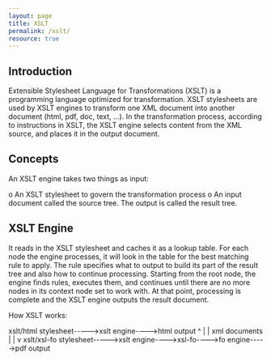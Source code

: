 ```yaml
---
layout: page
title: XSLT
permalink: /xslt/
resource: true
---
```


Introduction
------------
Extensible Stylesheet Language for Transformations (XSLT) is a
programming language optimized for transformation. XSLT stylesheets
are used by XSLT engines to transform one XML document into another
document (html, pdf, doc, text, ...). In the transformation process,
according to instructions in XSLT, the XSLT engine selects content
from the XML source, and places it in the output document.


Concepts
--------
An XSLT engine takes two things as input:

o An XSLT stylesheet to govern the transformation process
o An input document called the source tree. The output is called the
  result tree.


XSLT Engine 
----------- 
It reads in the XSLT stylesheet and caches it as a lookup table. For
each node the engine processes, it will look in the table for the best
matching rule to apply. The rule specifies what to output to build its
part of the result tree and also how to continue processing. Starting
from the root node, the engine finds rules, executes them, and
continues until there are no more nodes in its context node set to
work with. At that point, processing is complete and the XSLT engine
outputs the result document. 




 How XSLT works:
          
 xslt/html stylesheet----->xslt engine---->html output
                                ^
                                |
                                |
                          xml documents
                                |
                                |
                                v
 xslt/xsl-fo stylesheet----->xslt engine---->xsl-fo---->fo engine----->pdf output